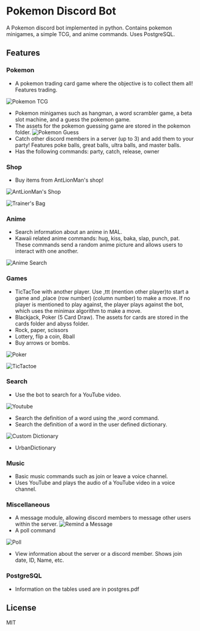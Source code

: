 # Pokemon Discord Bot

A Pokemon discord bot implemented in python. Contains pokemon minigames, a simple TCG, and anime commands. Uses PostgreSQL. 







## Features

### Pokemon 
- A pokemon trading card game where the objective is to collect them all! Features trading.
  
![Pokemon TCG](assets/unpack.png)
- Pokemon minigames such as hangman, a word scrambler game, a beta slot machine, and a guess the pokemon game.
- The assets for the pokemon guessing game are stored in the pokemon folder.
![Pokemon Guess](assets/pguess.png)
- Catch other discord members in a server (up to 3) and add them to your party! Features poke balls, great balls, ultra balls, and master balls.
- Has the following commands: party, catch, release, owner 
### Shop
- Buy items from AntLionMan's shop!

 ![AntLionMan's Shop](assets/antlionman.png)
 
 ![Trainer's Bag](assets/bag.png)
### Anime
- Search information about an anime in MAL.
- Kawaii related anime commands: hug, kiss, baka, slap, punch, pat. These commands send a random anime picture and allows users to interact with one another.

![Anime Search](assets/animesearch.png)
  
### Games
- TicTacToe with another player. Use ,ttt (mention other player)to start a game and ,place (row number) (column number) to make a move.
  If no player is mentioned to play against, the player plays against the bot, which uses the minimax algorithm to make a move.
- Blackjack, Poker (5 Card Draw). The assets for cards are stored in the cards folder and abyss folder.
- Rock, paper, scissors
- Lottery, flip a coin, 8ball
- Buy arrows or bombs.

![Poker](assets/poker.png)
  
![TicTactoe](assets/ttt.png)

### Search
- Use the bot to search for a YouTube video.
  
![Youtube](assets/youtube.png)
- Search the definition of a word using the ,word command.
- Search the definition of a word in the user defined dictionary.
  
![Custom Dictionary](assets/customdict.png)

- UrbanDictionary

### Music
- Basic music commands such as join or leave a voice channel.
- Uses YouTube and plays the audio of a YouTube video in a voice channel.

### Miscellaneous
- A message module, allowing discord members to message other users within the server.
![Remind a Message](assets/rm.png)
- A poll command

![Poll](assets/poll.png)
- View information about the server or a discord member. Shows join date, ID, Name, etc.
### PostgreSQL
- Information on the tables used are in postgres.pdf




## License

MIT
